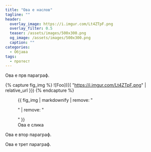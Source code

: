 ```yaml
---
title: "Ова е наслов"
tagline: ""
header:
  overlay_image: https://i.imgur.com/Lt4ZTpF.png
  overlay_filter: 0.5
  teaser: /assets/images/500x300.png
  og_image: /assets/images/500x300.png
  caption: ""
categories:
  - Објава
tags:
  - протест
---
```


Ова е прв параграф.

{% capture fig_img %}
![Foo]({{ "https://i.imgur.com/Lt4ZTpF.png" | relative_url }})
{% endcapture %}

<figure>
  {{ fig_img | markdownify | remove: "<p>" | remove: "</p>" }}
  <figcaption>Ова е слика</figcaption>
</figure>

Ова е втор параграф.

Ова е трет параграф.
